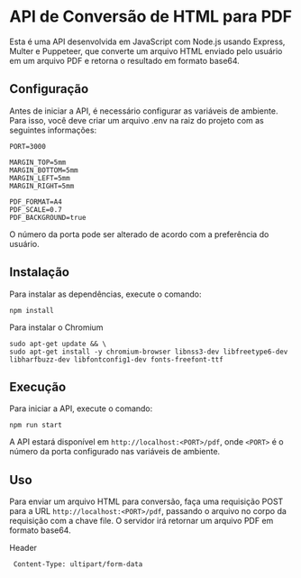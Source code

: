 # API de Conversão de HTML para PDF

Esta é uma API desenvolvida em JavaScript com Node.js usando Express, Multer e Puppeteer, que converte um arquivo HTML enviado pelo usuário em um arquivo PDF e retorna o resultado em formato base64.

## Configuração

Antes de iniciar a API, é necessário configurar as variáveis de ambiente. Para isso, você deve criar um arquivo .env na raiz do projeto com as seguintes informações:

``` 
PORT=3000

MARGIN_TOP=5mm
MARGIN_BOTTOM=5mm
MARGIN_LEFT=5mm
MARGIN_RIGHT=5mm

PDF_FORMAT=A4
PDF_SCALE=0.7
PDF_BACKGROUND=true
```

O número da porta pode ser alterado de acordo com a preferência do usuário.

## Instalação

Para instalar as dependências, execute o comando:

``` npm install ```

Para instalar o Chromium

```
sudo apt-get update && \
sudo apt-get install -y chromium-browser libnss3-dev libfreetype6-dev libharfbuzz-dev libfontconfig1-dev fonts-freefont-ttf
```

## Execução

Para iniciar a API, execute o comando:

``` npm run start ```

A API estará disponível em `http://localhost:<PORT>/pdf`, onde `<PORT>` é o número da porta configurado nas variáveis de ambiente.

## Uso

Para enviar um arquivo HTML para conversão, faça uma requisição POST para a URL `http://localhost:<PORT>/pdf`, passando o arquivo no corpo da requisição com a chave file. O servidor irá retornar um arquivo PDF em formato base64.

Header

``` Content-Type: ultipart/form-data```